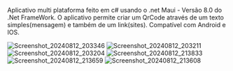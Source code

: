 Aplicativo multi plataforma feito em c# usando o .net Maui - Versão 8.0 do .Net FrameWork.
O aplicativo permite criar um QrCode através de um texto simples(mensagem) e também de um link(sites).
Compatível com Android e IOS.

![Screenshot_20240812_203346](https://github.com/user-attachments/assets/7e32f9b8-2f3a-47ff-ac8b-f0e20d8032cb)
![Screenshot_20240812_203211](https://github.com/user-attachments/assets/6f73c850-9dcd-48f0-96c0-8d419a2b6bb4)
![Screenshot_20240812_203204](https://github.com/user-attachments/assets/b8216313-57c1-45e6-b76f-99a04f2599a5)
![Screenshot_20240812_213833](https://github.com/user-attachments/assets/9b7d44ab-3e8f-4596-ad65-b9849d9143e2)
![Screenshot_20240812_213659](https://github.com/user-attachments/assets/4e30bf47-cdbc-42eb-b0e2-f86a8b8e9277)
![Screenshot_20240812_213608](https://github.com/user-attachments/assets/da5049d7-961d-4426-8817-6cc2e8bccca1)
